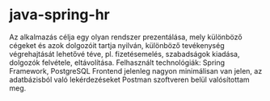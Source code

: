 # java-spring-hr
Az alkalmazás célja egy olyan rendszer prezentálása, mely különböző cégeket és azok dolgozóit tartja nyilván, különböző tevékenység végrehajtását lehetővé téve, pl. fizetésemelés, szabadságok kiadása, dolgozók felvétele, eltávolítása.
Felhasznált technológiák: Spring Framework, PostgreSQL
Frontend jelenleg nagyon minimálisan van jelen, az adatbázisból való lekérdezéseket Postman szoftveren belül valósítottam meg.
